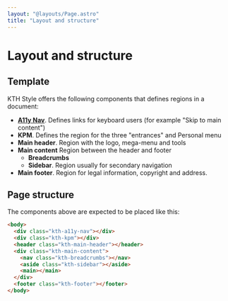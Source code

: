 ```yaml
---
layout: "@layouts/Page.astro"
title: "Layout and structure"
---
```


# Layout and structure

## Template

KTH Style offers the following components that defines regions in a document:

- [**A11y Nav**](../components/a11y-nav). Defines links for keyboard users (for example "Skip to main content")
- **KPM**. Defines the region for the three "entrances" and Personal menu
- **Main header**. Region with the logo, mega-menu and tools
- **Main content** Region between the header and footer
  - **Breadcrumbs**
  - **Sidebar**. Region usually for secondary navigation
- **Main footer**. Region for legal information, copyright and address.

## Page structure

The components above are expected to be placed like this:

```html
<body>
  <div class="kth-a11y-nav"></div>
  <div class="kth-kpm"></div>
  <header class="kth-main-header"></header>
  <div class="kth-main-content">
    <nav class="kth-breadcrumbs"></nav>
    <aside class="kth-sidebar"></aside>
    <main></main>
  </div>
  <footer class="kth-footer"></footer>
</body>
```
